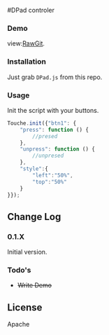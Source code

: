 #DPad controler

### Demo

view:[RawGit](https://rawgit.com/triktron/Mini-Libraries/master/DPadJS/demo/index.html).

### Installation
Just grab `DPad.js` from this repo.

### Usage
Init the script with your buttons.
```js
Touche.init({"btn1": {
    "press": function () {
        //presed
    },
    "unpress": function () {
        //unpresed
    },
    "style":{
        "left":"50%",
        "top":"50%"
    }
}});
```

## Change Log

### 0.1.X

Initial version.

### Todo's
* ~~Write Demo~~

License
----

Apache